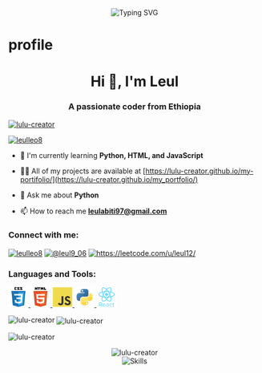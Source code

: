 <div align="center">
  <img src="https://readme-typing-svg.herokuapp.com?font=Roboto&pause=1000&color=FF0000&center=true&vCenter=true&width=435&lines=Hi+there!+I'm+Leul;A+passionate+coder+from+Ethiopia" alt="Typing SVG" />
</div>

# profile
<h1 align="center">Hi 👋, I'm Leul</h1>
<h3 align="center">A passionate coder from Ethiopia</h3>

<p align="left"> <a href="https://github.com/ryo-ma/github-profile-trophy"><img src="https://github-profile-trophy.vercel.app/?username=lulu-creator" alt="lulu-creator" /></a> </p>

<p align="left"> <a href="https://twitter.com/leulleo8" target="blank"><img src="https://img.shields.io/twitter/follow/leulleo8?logo=twitter&style=for-the-badge" alt="leulleo8" /></a> </p>

- 🌱 I'm currently learning **Python, HTML, and JavaScript**

- 👨‍💻 All of my projects are available at [https://lulu-creator.github.io/my-portifolio/](https://lulu-creator.github.io/my_portfolio/)

- 💬 Ask me about **Python**

- 📫 How to reach me **leulabiti97@gmail.com**

<h3 align="left">Connect with me:</h3>
<p align="left">
<a href="https://twitter.com/leulleo8" target="blank"><img align="center" src="https://raw.githubusercontent.com/rahuldkjain/github-profile-readme-generator/master/src/images/icons/Social/twitter.svg" alt="leulleo8" height="30" width="40" /></a>
<a href="https://instagram.com/@leul9_06" target="blank"><img align="center" src="https://raw.githubusercontent.com/rahuldkjain/github-profile-readme-generator/master/src/images/icons/Social/instagram.svg" alt="@leul9_06" height="30" width="40" /></a>
<a href="https://www.leetcode.com/https://leetcode.com/u/leul12/" target="blank"><img align="center" src="https://raw.githubusercontent.com/rahuldkjain/github-profile-readme-generator/master/src/images/icons/Social/leet-code.svg" alt="https://leetcode.com/u/leul12/" height="30" width="40" /></a>
</p>

<h3 align="left">Languages and Tools:</h3>
<p align="left"> <a href="https://www.w3schools.com/css/" target="_blank" rel="noreferrer"> <img src="https://raw.githubusercontent.com/devicons/devicon/master/icons/css3/css3-original-wordmark.svg" alt="css3" width="40" height="40"/> </a> <a href="https://www.w3.org/html/" target="_blank" rel="noreferrer"> <img src="https://raw.githubusercontent.com/devicons/devicon/master/icons/html5/html5-original-wordmark.svg" alt="html5" width="40" height="40"/> </a> <a href="https://developer.mozilla.org/en-US/docs/Web/JavaScript" target="_blank" rel="noreferrer"> <img src="https://raw.githubusercontent.com/devicons/devicon/master/icons/javascript/javascript-original.svg" alt="javascript" width="40" height="40"/> </a> <a href="https://www.python.org" target="_blank" rel="noreferrer"> <img src="https://raw.githubusercontent.com/devicons/devicon/master/icons/python/python-original.svg" alt="python" width="40" height="40"/> </a> <a href="https://reactjs.org/" target="_blank" rel="noreferrer"> <img src="https://raw.githubusercontent.com/devicons/devicon/master/icons/react/react-original-wordmark.svg" alt="react" width="40" height="40"/> </a> </p>

<p><img align="left" src="https://github-readme-stats.vercel.app/api/top-langs?username=lulu-creator&show_icons=true&locale=en&layout=compact" alt="lulu-creator" /></p>

<p>&nbsp;<img align="center" src="https://github-readme-stats.vercel.app/api?username=lulu-creator&show_icons=true&locale=en" alt="lulu-creator" /></p>

<p><img align="center" src="https://github-readme-streak-stats.herokuapp.com/?user=lulu-creator&" alt="lulu-creator" /></p>

<div align="center">
  <img src="https://komarev.com/ghpvc/?username=lulu-creator&label=Profile%20views&color=0e75b6&style=flat" alt="lulu-creator" />
</div>

<div align="center">
  <img src="https://img.shields.io/badge/Skills-Python%20|%20HTML%20|%20JavaScript-blue" alt="Skills" />
</div>
